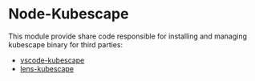 # Node-Kubescape

This module provide share code responsible for installing and managing
kubescape binary for third parties:

- [vscode-kubescape](https://github.com/kubescape/vscode-kubescape)
- [lens-kubescape](https://github.com/kubescape/lens-extension)
